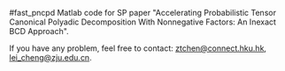#fast_pncpd
Matlab code for SP paper "Accelerating Probabilistic Tensor Canonical Polyadic Decomposition With Nonnegative Factors: An Inexact BCD Approach".

If you have any problem, feel free to contact: ztchen@connect.hku.hk, lei_cheng@zju.edu.cn.
